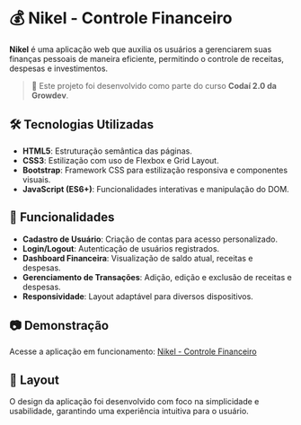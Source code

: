 # 💰 Nikel - Controle Financeiro

**Nikel** é uma aplicação web que auxilia os usuários a gerenciarem suas finanças pessoais de maneira eficiente, permitindo o controle de receitas, despesas e investimentos.

> 🚀 Este projeto foi desenvolvido como parte do curso **Codaí 2.0 da Growdev**.

## 🛠️ Tecnologias Utilizadas

- **HTML5**: Estruturação semântica das páginas.
- **CSS3**: Estilização com uso de Flexbox e Grid Layout.
- **Bootstrap**: Framework CSS para estilização responsiva e componentes visuais.
- **JavaScript (ES6+)**: Funcionalidades interativas e manipulação do DOM.

## 🎯 Funcionalidades

- **Cadastro de Usuário**: Criação de contas para acesso personalizado.
- **Login/Logout**: Autenticação de usuários registrados.
- **Dashboard Financeira**: Visualização de saldo atual, receitas e despesas.
- **Gerenciamento de Transações**: Adição, edição e exclusão de receitas e despesas.
- **Responsividade**: Layout adaptável para diversos dispositivos.

## 📷 Demonstração

Acesse a aplicação em funcionamento: [Nikel - Controle Financeiro](https://danieleksantos.github.io/Nikel-Controle-Financeiro/)

## 🎨 Layout

O design da aplicação foi desenvolvido com foco na simplicidade e usabilidade, garantindo uma experiência intuitiva para o usuário.

